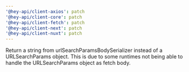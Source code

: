 ```yaml
---
'@hey-api/client-axios': patch
'@hey-api/client-core': patch
'@hey-api/client-fetch': patch
'@hey-api/client-next': patch
'@hey-api/client-nuxt': patch
---
```


Return a string from urlSearchParamsBodySerializer instead of a URLSearchParams object.
This is due to some runtimes not being able to handle the URLSearchParams object as fetch body.
